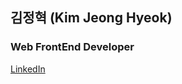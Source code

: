 ## 김정혁 (Kim Jeong Hyeok)

### Web FrontEnd Developer

[LinkedIn](https://www.linkedin.com/in/kim-jeong-hyeok-14635519a/)
